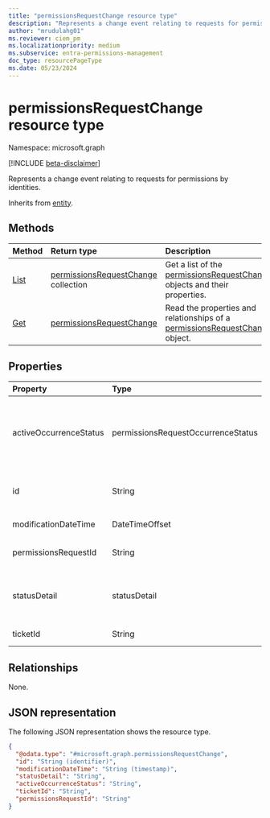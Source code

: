 ```yaml
---
title: "permissionsRequestChange resource type"
description: "Represents a change event relating to requests for permissions by identities."
author: "mrudulahg01"
ms.reviewer: ciem_pm
ms.localizationpriority: medium
ms.subservice: entra-permissions-management
doc_type: resourcePageType
ms.date: 05/23/2024
---
```


# permissionsRequestChange resource type

Namespace: microsoft.graph

[!INCLUDE [beta-disclaimer](../../includes/beta-disclaimer.md)]

Represents a change event relating to requests for permissions by identities.

Inherits from [entity](../resources/entity.md).

## Methods
|Method|Return type|Description|
|:---|:---|:---|
|[List](../api/permissionsmanagement-list-permissionsrequestchanges.md)|[permissionsRequestChange](../resources/permissionsrequestchange.md) collection|Get a list of the [permissionsRequestChange](../resources/permissionsrequestchange.md) objects and their properties.|
|[Get](../api/permissionsrequestchange-get.md)|[permissionsRequestChange](../resources/permissionsrequestchange.md)|Read the properties and relationships of a [permissionsRequestChange](../resources/permissionsrequestchange.md) object.|

## Properties
|Property|Type|Description|
|:---|:---|:---|
|activeOccurrenceStatus|permissionsRequestOccurrenceStatus|The status of the active occurence of the schedule if one exists. The possible values are: `grantingFailed`, `granted`, `granting`, `revoked`, `revoking`, `revokingFailed`, `unknownFutureValue`.|
|id|String|Unique ID of the permissions request change event within Permissions Management. Inherited from [entity](../resources/entity.md).|
|modificationDateTime|DateTimeOffset|Time when the change occurred.|
|permissionsRequestId|String|The ID of the **scheduledPermissionsRequest** object.|
|statusDetail|statusDetail|The current status of the request. The possible values are: `submitted`, `approved`, `completed`, `canceled`, `rejected`, `unknownFutureValue`.|
|ticketId|String|Represents the ticketing system identifier.|

## Relationships
None.

## JSON representation
The following JSON representation shows the resource type.
<!-- {
  "blockType": "resource",
  "keyProperty": "id",
  "@odata.type": "microsoft.graph.permissionsRequestChange",
  "baseType": "microsoft.graph.entity",
  "openType": false
}
-->
``` json
{
  "@odata.type": "#microsoft.graph.permissionsRequestChange",
  "id": "String (identifier)",
  "modificationDateTime": "String (timestamp)",
  "statusDetail": "String",
  "activeOccurrenceStatus": "String",
  "ticketId": "String",
  "permissionsRequestId": "String"
}
```

